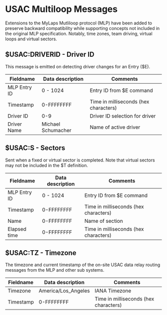 # USAC Multiloop Messages

Extensions to the MyLaps Mutliloop protocol (MLP) have been added to preserve backward compatibility while supporting concepts not included in the original MLP specification. Notably, time zones, team driving, virtual loops and virtual sectors.


## $USAC:DRIVERID - Driver ID
This message is emitted on detecting driver changes for an Entry ($E).

|Fieldname|Data description|Comments|
|-|-|-|
|MLP Entry ID|0 - 1024|Entry ID from $E command|
|Timestamp|0-FFFFFFFF|Time in milliseconds (hex characters)|
|Driver ID|0-9|Driver ID selection for driver|
|Driver Name|Michael Schumacher|Name of active driver|

## $USAC:S - Sectors
Sent when a fixed or virtual sector is completed. Note that virtual sectors may not be included in the $T definition.

|Fieldname|Data description|Comments|
|-|-|-|
|MLP Entry ID|0 - 1024|Entry ID from $E command|
|Timestamp|0-FFFFFFFF|Time in milliseconds (hex characters)|
|Name|0-FFFFFFFF|Name of section|
|Elapsed time|0-FFFFFFFF|Time in milliseconds (hex characters)|

## $USAC:TZ - Timezone
The timezone and current timestamp of the on-site USAC data relay routing messages from the MLP and other sub systems.

|Fieldname|Data description|Comments|
|-|-|-|
|Timezone|America/Los_Angeles|IANA Timezone|
|Timestamp|0-FFFFFFFF|Time in milliseconds (hex characters)|
